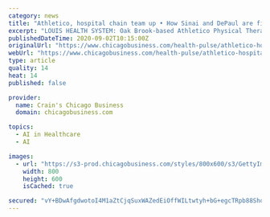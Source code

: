 ```yaml
---
category: news
title: "Athletico, hospital chain team up • How Sinai and DePaul are fighting inequity • Walmart partners with Oak Street Health"
excerpt: "LOUIS HEALTH SYSTEM: Oak Brook-based Athletico Physical Therapy and St. Louis-based BJC HealthCare, a 15-hospital chain spanning Missouri and Southern Illinois, have entered into an agreement that aims to facilitate collaboration between clinicians and expand access to rehabilitation services for patients."
publishedDateTime: 2020-09-02T10:15:00Z
originalUrl: "https://www.chicagobusiness.com/health-pulse/athletico-hospital-chain-team-how-sinai-and-depaul-are-fighting-inequity-walmart"
webUrl: "https://www.chicagobusiness.com/health-pulse/athletico-hospital-chain-team-how-sinai-and-depaul-are-fighting-inequity-walmart"
type: article
quality: 14
heat: 14
published: false

provider:
  name: Crain's Chicago Business
  domain: chicagobusiness.com

topics:
  - AI in Healthcare
  - AI

images:
  - url: "https://s3-prod.chicagobusiness.com/styles/800x600/s3/GettyImages-1223737139_0.jpg"
    width: 800
    height: 600
    isCached: true

secured: "vY+BDwAfgdwotoI4M1aZtCjqSuxWAZedEiOffWILtwtyh+bG+egcTRpb88ShqXG8nZu+NSBVol6FrIQD3yX2orV9yeiX0z8oVh/6oo6ttFPSP+93CIK9HmZCwqEtU6Ah5mZ6w1on8+QnD1A5X5Bea+VZVibT5tUt3zwOC7fRAkR8UnSeLnoInC66Td6BOE4fBO4KimI75KXRR276FMqBRRtm80ALTYWyxN3uXqiJi8Y3NTcqqth0Le8lXRIGlIBKH4DAEwBo2z98b1ug1tFA5/C16PpwtKPFYrQPrbKXhXGyzNm0GqJdjm2XfpvOBX0IEnYFTK3ZtYDe6D4hN29TKSIQDNSr59NeEfnTbqOZG3s=;x73Tf/Ic5ziRZWTk2H9YXA=="
---
```


